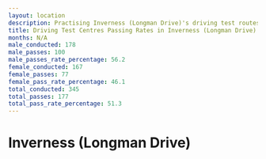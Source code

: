 ```yaml
---
layout: location
description: Practising Inverness (Longman Drive)'s driving test routes will help you become more confident in your gear-changing abilities.
title: Driving Test Centres Passing Rates in Inverness (Longman Drive)
months: N/A
male_conducted: 178
male_passes: 100
male_passes_rate_percentage: 56.2
female_conducted: 167
female_passes: 77
female_pass_rate_percentage: 46.1
total_conducted: 345
total_passes: 177
total_pass_rate_percentage: 51.3
---
```


# Inverness (Longman Drive)
